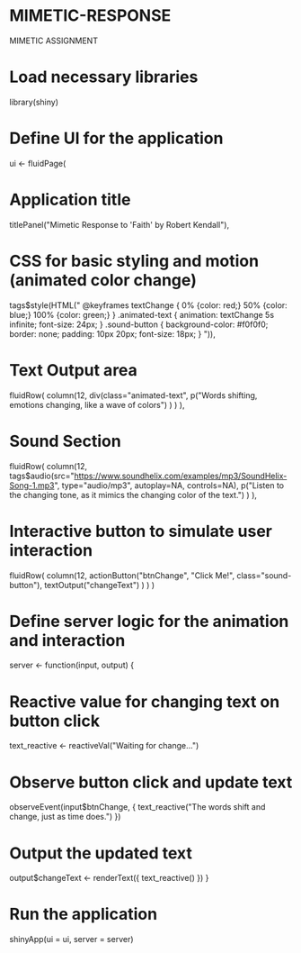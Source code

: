 # MIMETIC-RESPONSE
MIMETIC ASSIGNMENT 
# Load necessary libraries
library(shiny)

# Define UI for the application
ui <- fluidPage(
  
  # Application title
  titlePanel("Mimetic Response to 'Faith' by Robert Kendall"),
  
  # CSS for basic styling and motion (animated color change)
  tags$style(HTML("
    @keyframes textChange {
      0% {color: red;}
      50% {color: blue;}
      100% {color: green;}
    }
    .animated-text {
      animation: textChange 5s infinite;
      font-size: 24px;
    }
    .sound-button {
      background-color: #f0f0f0;
      border: none;
      padding: 10px 20px;
      font-size: 18px;
    }
  ")),
  
  # Text Output area
  fluidRow(
    column(12,
           div(class="animated-text",
               p("Words shifting, emotions changing, like a wave of colors")
           )
    )
  ),
  
  # Sound Section
  fluidRow(
    column(12,
           tags$audio(src="https://www.soundhelix.com/examples/mp3/SoundHelix-Song-1.mp3", type="audio/mp3", autoplay=NA, controls=NA),
           p("Listen to the changing tone, as it mimics the changing color of the text.")
    )
  ),
  
  # Interactive button to simulate user interaction
  fluidRow(
    column(12,
           actionButton("btnChange", "Click Me!", class="sound-button"),
           textOutput("changeText")
    )
  )
)

# Define server logic for the animation and interaction
server <- function(input, output) {
  
  # Reactive value for changing text on button click
  text_reactive <- reactiveVal("Waiting for change...")
  
  # Observe button click and update text
  observeEvent(input$btnChange, {
    text_reactive("The words shift and change, just as time does.")
  })
  
  # Output the updated text
  output$changeText <- renderText({
    text_reactive()
  })
}

# Run the application 
shinyApp(ui = ui, server = server)
